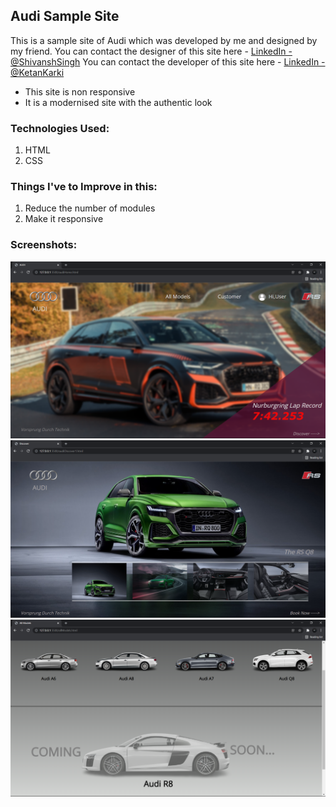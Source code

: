 ## Audi Sample Site

This is a sample site of Audi which was developed by me and designed by my friend.
You can contact the designer of this site here - [LinkedIn - @ShivanshSingh](https://www.linkedin.com/in/shivansh-singh-350987222/)
You can contact the developer of this site here - [LinkedIn - @KetanKarki](https://www.linkedin.com/in/ketan-karki-9a9b071b6/)

* This site is non responsive
* It is a modernised site with the authentic look

### Technologies Used:
1. HTML
2. CSS

### Things I've to Improve in this:
1. Reduce the number of modules
2. Make it responsive

### Screenshots:

<img src='Screenshot 1.png'>
<img src='Screenshot 2.png'>
<img src='Screenshot 3.png'>